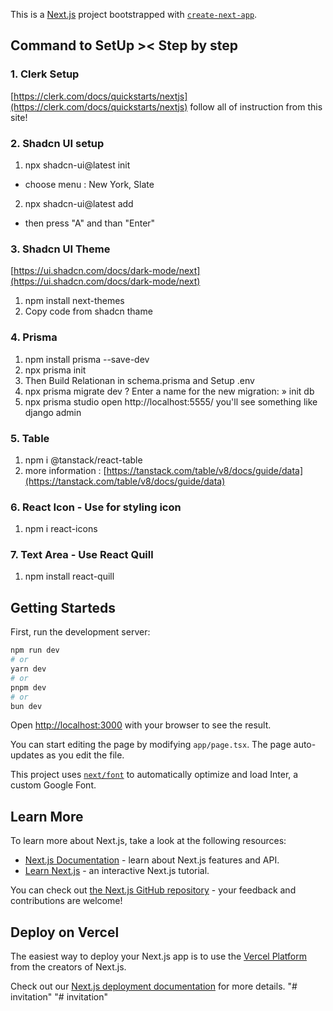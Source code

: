 This is a [Next.js](https://nextjs.org/) project bootstrapped with [`create-next-app`](https://github.com/vercel/next.js/tree/canary/packages/create-next-app).

## Command to SetUp >< Step by step

### 1. Clerk Setup
[https://clerk.com/docs/quickstarts/nextjs](https://clerk.com/docs/quickstarts/nextjs)
follow all of instruction from this site!

### 2. Shadcn UI setup
1. npx shadcn-ui@latest init
- choose menu : New York, Slate
2. npx shadcn-ui@latest add
- then press "A" and than "Enter"

### 3. Shadcn UI Theme
[https://ui.shadcn.com/docs/dark-mode/next](https://ui.shadcn.com/docs/dark-mode/next)
1. npm install next-themes
2. Copy code from shadcn thame

### 4. Prisma
1. npm install prisma --save-dev
2. npx prisma init 
3. Then Build Relationan in schema.prisma and Setup .env
4. npx prisma migrate dev 
   ? Enter a name for the new migration: » init db
5. npx prisma studio
   open http://localhost:5555/ you'll see something like django admin

### 5. Table
1. npm i @tanstack/react-table
2. more information : [https://tanstack.com/table/v8/docs/guide/data](https://tanstack.com/table/v8/docs/guide/data)

### 6. React Icon - Use for styling icon
1. npm i react-icons

### 7. Text Area - Use React Quill
1. npm install react-quill


## Getting Starteds

First, run the development server:

```bash
npm run dev
# or
yarn dev
# or
pnpm dev
# or
bun dev
```

Open [http://localhost:3000](http://localhost:3000) with your browser to see the result.

You can start editing the page by modifying `app/page.tsx`. The page auto-updates as you edit the file.

This project uses [`next/font`](https://nextjs.org/docs/basic-features/font-optimization) to automatically optimize and load Inter, a custom Google Font.

## Learn More

To learn more about Next.js, take a look at the following resources:

- [Next.js Documentation](https://nextjs.org/docs) - learn about Next.js features and API.
- [Learn Next.js](https://nextjs.org/learn) - an interactive Next.js tutorial.

You can check out [the Next.js GitHub repository](https://github.com/vercel/next.js/) - your feedback and contributions are welcome!

## Deploy on Vercel

The easiest way to deploy your Next.js app is to use the [Vercel Platform](https://vercel.com/new?utm_medium=default-template&filter=next.js&utm_source=create-next-app&utm_campaign=create-next-app-readme) from the creators of Next.js.

Check out our [Next.js deployment documentation](https://nextjs.org/docs/deployment) for more details.
"# invitation" 
"# invitation" 
